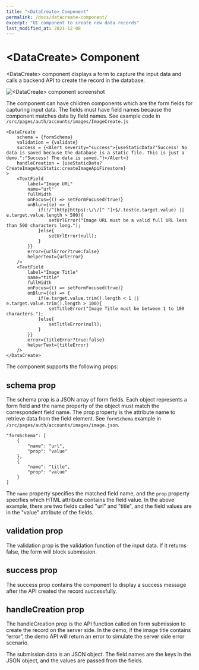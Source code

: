 ```yaml
---
title: "<DataCreate> Component"
permalink: /docs/datacreate-component/
excerpt: "UI component to create new data records"
last_modified_at: 2021-12-08
---
```


# &lt;DataCreate&gt; Component

&lt;DataCreate&gt; component displays a form to capture the input data and calls a backend API to create the record in the database.

![&lt;DataCreate&gt; component screenshot](/assets/images/datacreate-component.png)

The component can have children components which are the form fields for capturing input data. The fields must have field names because the component matches data by field names. See example code in `/src/pages/auth/accounts/images/ImageCreate.js`

```
<DataCreate
    schema = {formSchema}
    validation = {validate}
    success = {<Alert severity="success">{useStaticData?"Success! No data is saved because the database is a static file. This is just a demo.":"Success! The data is saved."}</Alert>}
    handleCreation = {useStaticData?CreateImageApiStatic:createImageApiFirestore}
>
    <TextField
        label="Image URL"
        name="url"
        fullWidth
        onFocus={() => setFormFocused(true)}
        onBlur={(e) => {
            if(!/^(http|https):\/\/[^ "]+$/.test(e.target.value) || e.target.value.length > 500){
                setUrlError("Image URL must be a valid full URL less than 500 characters long.");
            }else{
                setUrlError(null);
            }
        }}
        error={urlError?true:false}
        helperText={urlError}
    />
    <TextField
        label="Image Title"
        name="title"
        fullWidth
        onFocus={() => setFormFocused(true)}
        onBlur={(e) => {
            if(e.target.value.trim().length < 1 || e.target.value.trim().length > 100){
                setTitleError("Image Title must be between 1 to 100 characters.");
            }else{
                setTitleError(null);
            }
        }}
        error={titleError?true:false}
        helperText={titleError}
    />
</DataCreate>
```

The component supports the following props:

## schema prop

The schema prop is a JSON array of form fields. Each object represents a form field and the name property of the object must match the correspondent field name. The prop property is the attribute name to retrieve data from the field element. See `formSchema` example in `/src/pages/auth/accounts/images/image.json`.

```
"formSchema": [
    {
        "name": "url",
        "prop": "value"
    },
    {
        "name": "title",
        "prop": "value"
    }
]
```
The `name` property specifies the matched field name, and the `prop` property specifies which HTML attribute contains the field value. In the above example, there are two fields called "url" and "title", and the field values are in the "value" attribute of the fields.

## validation prop

The validation prop is the validation function of the input data. If it returns false, the form will block submission.

## success prop

The success prop contains the component to display a success message after the API created the record successfully.

## handleCreation prop

The handleCreation prop is the API function called on form submission to create the record on the server side. In the demo, if the image title contains “error”, the demo API will return an error to simulate the server side error scenario.

The submission data is an JSON object. The field names are the keys in the JSON object, and the values are passed from the fields.
